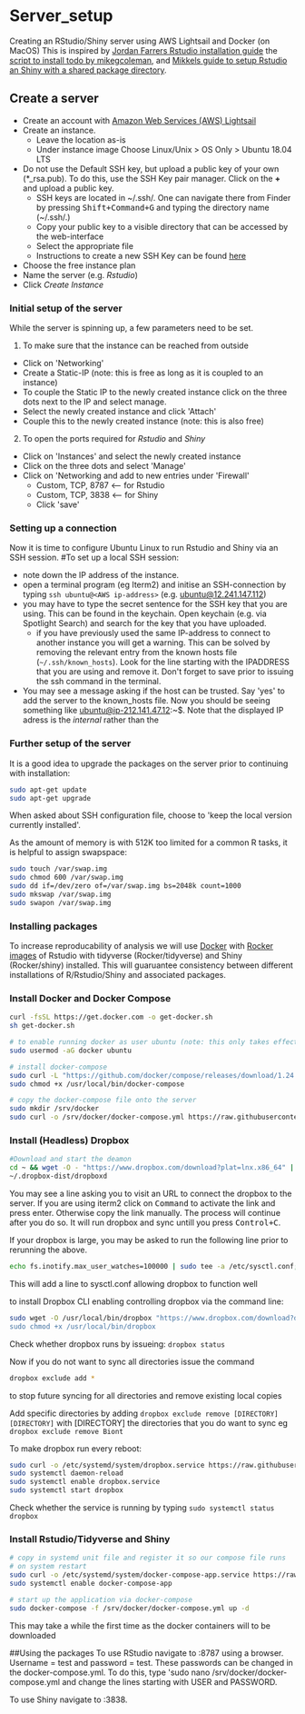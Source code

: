 # Server_setup
Creating an RStudio/Shiny server using AWS Lightsail and Docker (on MacOS)
This is inspired by [Jordan Farrers Rstudio installation guide](https://jrfarrer.github.io/post/how-to-setup-rstudio-on-amazon-lightsail/) the [script to install todo by mikegcoleman](https://github.com/mikegcoleman/todo/blob/master/lightsail-compose.sh), and [Mikkels guide to setup Rstudio an Shiny with a shared package directory](https://www.r-bloggers.com/setup-encrypted-rstudio-and-shiny-dashboard-solution-in-3-minutes/).

## Create a server
- Create an account with [Amazon Web Services (AWS) Lightsail](https://lightsail.aws.amazon.com)
- Create an instance. 
  - Leave the location as-is
  - Under instance image Choose Linux/Unix > OS Only > Ubuntu 18.04 LTS
- Do not use the Default SSH key, but upload a public key of your own (\*_rsa.pub). To do this, use the SSH Key pair manager. Click on the **+** and upload a public key.
  - SSH keys are located in ~/.ssh/. One can navigate there from Finder by pressing <kbd>Shift+Command+G</kbd> and typing the directory name (~/.ssh/.)
  - Copy your public key to a visible directory that can be accessed by the web-interface
  - Select the appropriate file 
  - Instructions to create a new SSH Key can be found [here](https://help.github.com/en/enterprise/2.16/user/articles/generating-a-new-ssh-key-and-adding-it-to-the-ssh-agent)
- Choose the free instance plan
- Name the server (e.g. *Rstudio*)
- Click *Create Instance*
  
### Initial setup of the server
While the server is spinning up, a few parameters need to be set. 
1) To make sure that the instance can be reached from outside
  - Click on 'Networking' 
  - Create a Static-IP (note: this is free as long as it is coupled to an instance)
  - To couple the Static IP to the newly created instance click on the three dots next to the IP and select manage.
  - Select the newly created instance and click 'Attach'
  - Couple this to the newly created instance (note: this is also free)
2) To open the ports required for *Rstudio* and *Shiny*
  - Click on 'Instances' and select the newly created instance
  - Click on the three dots and select 'Manage'
  - Click on 'Networking and add to new entries under 'Firewall'
    - Custom, TCP, 8787 <-- for Rstudio
    - Custom, TCP, 3838 <-- for Shiny
    - Click 'save'
    
### Setting up a connection
Now it is time to configure Ubuntu Linux to run Rstudio and Shiny via an SSH session.
#To set up a local SSH session:
  - note down the IP address of the instance.
  - open a terminal program (eg Iterm2) and initise an SSH-connection by typing `ssh ubuntu@<AWS ip-address>` (e.g. ubuntu@12.241.147.112)
  - you may have to type the secret sentence for the SSH key that you are using. This can be found in the keychain. Open keychain (e.g. via Spotlight Search) and search for the key that you have uploaded. 
    - if you have previously used the same IP-address to connect to another instance you will get a warning. This can be solved by removing the relevant entry from the known hosts file (`~/.ssh/known_hosts`). Look for the line starting with the IPADDRESS that you are using and remove it. Don't forget to save prior to issuing the ssh command in the terminal.
  - You may see a message asking if the host can be trusted. Say 'yes' to add the server to the known_hosts file.
Now you should be seeing something like ubuntu@ip-212.141.47.12:~$. Note that the displayed IP adress is the *internal* rather than the 

### Further setup of the server 
It is a good idea to upgrade the packages on the server prior to continuing with installation:
```bash
sudo apt-get update
sudo apt-get upgrade
```
When asked about SSH configuration file, choose to 'keep the local version currently installed'. 

As the amount of memory is with 512K too limited for a common R tasks, it is helpful to assign swapspace:
```bash
sudo touch /var/swap.img
sudo chmod 600 /var/swap.img
sudo dd if=/dev/zero of=/var/swap.img bs=2048k count=1000
sudo mkswap /var/swap.img
sudo swapon /var/swap.img
```

### Installing packages 

To increase reproducability of analysis we will use [Docker](https://www.docker.com/) with [Rocker images](https://www.rocker-project.org/images/) of Rstudio with tidyverse (Rocker/tidyverse) and Shiny (Rocker/shiny) installed. This will guaruantee consistency between different installations of R/Rstudio/Shiny and associated packages.


### Install Docker and Docker Compose
  ```bash
curl -fsSL https://get.docker.com -o get-docker.sh
sh get-docker.sh

# to enable running docker as user ubuntu (note: this only takes effect after logging out)
sudo usermod -aG docker ubuntu

# install docker-compose
sudo curl -L "https://github.com/docker/compose/releases/download/1.24.1/docker-compose-$(uname -s)-$(uname -m)" -o /usr/local/bin/docker-compose
sudo chmod +x /usr/local/bin/docker-compose

# copy the docker-compose file onto the server
sudo mkdir /srv/docker
sudo curl -o /srv/docker/docker-compose.yml https://raw.githubusercontent.com/jkeuskamp/Biont_server_setup/master/docker-compose.yml
```

### Install (Headless) Dropbox
```bash
#Download and start the deamon
cd ~ && wget -O - "https://www.dropbox.com/download?plat=lnx.x86_64" | tar xzf -
~/.dropbox-dist/dropboxd
```
You may see a line asking you to visit an URL to connect the dropbox to the server.
If you are using iterm2 click on <kbd>Command</kbd> to activate the link and press enter. Otherwise copy the link manually.
The process will continue after you do so. It will run dropbox and sync untill you press <kbd>Control+C</kbd>.

If your dropbox is large, you may be asked to run the following line prior to rerunning the above.
```bash
echo fs.inotify.max_user_watches=100000 | sudo tee -a /etc/sysctl.conf; sudo sysctl -p
```
This will add a line to sysctl.conf allowing dropbox to function well

to install Dropbox CLI enabling controlling dropbox via the command line:
```bash
sudo wget -O /usr/local/bin/dropbox "https://www.dropbox.com/download?dl=packages/dropbox.py
sudo chmod +x /usr/local/bin/dropbox
```
Check whether dropbox runs by issueing: `dropbox status`

Now if you do not want to sync all directories issue the command
```bash
dropbox exclude add *
```
to stop future syncing for all directories and remove existing local copies

Add specific directories by adding
`dropbox exclude remove [DIRECTORY] [DIRECTORY]`
with [DIRECTORY] the directories that you do want to sync eg
`dropbox exclude remove Biont`

To make dropbox run every reboot:
```bash
sudo curl -o /etc/systemd/system/dropbox.service https://raw.githubusercontent.com/jkeuskamp/Biont_server_setup/master/dropbox.service
sudo systemctl daemon-reload
sudo systemctl enable dropbox.service
sudo systemctl start dropbox
```
Check whether the service is running by typing
`sudo systemctl status dropbox`

### Install Rstudio/Tidyverse and Shiny
```bash
# copy in systemd unit file and register it so our compose file runs 
# on system restart
sudo curl -o /etc/systemd/system/docker-compose-app.service https://raw.githubusercontent.com/jkeuskamp/Biont_server_setup/master/docker-compose-app.service
sudo systemctl enable docker-compose-app

# start up the application via docker-compose
sudo docker-compose -f /srv/docker/docker-compose.yml up -d
```
This may take a while the first time as the docker containers will to be downloaded

##Using the packages
To use RStudio navigate to <AWS IP address>:8787 using a browser. Username = test and password = test. These passwords can be changed in the docker-compose.yml. To do this, type 'sudo nano /srv/docker/docker-compose.yml and change the lines starting with USER and PASSWORD.
  
To use Shiny navigate to <AWS IP address>:3838.
